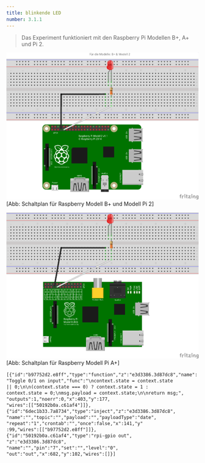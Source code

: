 ```yaml
---
title: blinkende LED
number: 3.1.1
---
```

> Das Experiment funktioniert mit den Raspberry Pi Modellen B+, A+ und Pi 2.

![Schaltplan LED & Raspberry Modell Pi 2](images/fritzing/blinking_Steckplatine.png)
[Abb: Schaltplan für Raspberry Modell B+ und Modell Pi 2]

![Schaltplan LED & Raspberry Modell Pi A+](images/fritzing/blinking_Modell_B_Steckplatine.png)
[Abb: Schaltplan für Raspberry Modell Pi A+]

```
[{"id":"b97752d2.e8ff","type":"function","z":"e3d3386.3d87dc8","name":
"Toggle 0/1 on input","func":"\ncontext.state = context.state
|| 0;\n\n(context.state === 0) ? context.state = 1 :
context.state = 0;\nmsg.payload = context.state;\n\nreturn msg;",
"outputs":1,"noerr":0,"x":403,"y":177,
"wires":[["50192b0a.c61af4"]]},
{"id":"6dec1b33.7a8734","type":"inject","z":"e3d3386.3d87dc8",
"name":"","topic":"","payload":"","payloadType":"date",
"repeat":"1","crontab":"","once":false,"x":141,"y"
:99,"wires":[["b97752d2.e8ff"]]},
{"id":"50192b0a.c61af4","type":"rpi-gpio out",
"z":"e3d3386.3d87dc8",
"name":"","pin":"7","set":"","level":"0",
"out":"out","x":682,"y":102,"wires":[]}]
```
